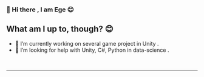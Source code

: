 ### 👋 Hi there , I am Ege 😊

## What am I up to, though? 😊
- 🔭 I’m currently working on several game project in Unity . 
-  🤔 I’m looking for help with Unity, C#, Python in data-science .

<br />

---
<!--
**EgedotErcan/EgedotErcan** is a ✨ _special_ ✨ repository because its `README.md` (this file) appears on your GitHub profile.

Here are some ideas to get you started:

-  ...
- 🌱 I’m currently learning ...
- 👯 I’m looking to collaborate on ...

- 💬 Ask me about ...
- 📫 How to reach me: ...
- 😄 Pronouns: ...
- ⚡ Fun fact: ...
-->
